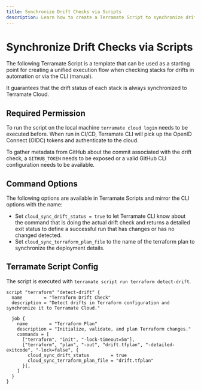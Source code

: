 ```yaml
---
title: Synchronize Drift Checks via Scripts
description: Learn how to create a Terramate Script to synchronize drift status with Terramate CLI to Terramate Cloud in automation or from local machines.
---
```


# Synchronize Drift Checks via Scripts

The following Terramate Script is a template that can be used as a starting point for creating a unified execution flow when checking stacks for drifts in automation or via the CLI (manual).

It guarantees that the drift status of each stack is always synchronized to Terramate Cloud.

## Required Permission

To run the script on the local machine `terramate cloud login` needs to be executed before.
When run in CI/CD, Terramate CLI will pick up the OpenID Connect (OIDC) tokens and authenticate to the cloud.

To gather metadata from GitHub about the commit associated with the drift check, a `GITHUB_TOKEN` needs to be exposed or a valid GitHub CLI configuration needs to be available.

## Command Options

The following options are available in Terramate Scripts and mirror the CLI options with the name:

- Set `cloud_sync_drift_status = true` to let Terramate CLI know about the command that is doing the actual drift check and returns a detailed exit status to define a successful run that has changes or has no changed detected.
- Set `cloud_sync_terraform_plan_file` to the name of the terraform plan to synchronize the deployment details.

## Terramate Script Config

The script is executed with `terramate script run terraform detect-drift`.

```hcl
script "terraform" "detect-drift" {
  name        = "Terraform Drift Check"
  description = "Detect drifts in Terraform configuration and synchronize it to Terramate Cloud."

  job {
    name        = "Terraform Plan"
    description = "Initialize, validate, and plan Terraform changes."
    commands = [
      ["terraform", "init", "-lock-timeout=5m"],
      ["terraform", "plan", "-out", "drift.tfplan", "-detailed-exitcode", "-lock=false", {
        cloud_sync_drift_status        = true
        cloud_sync_terraform_plan_file = "drift.tfplan"
      }],
    ]
  }
}
```
